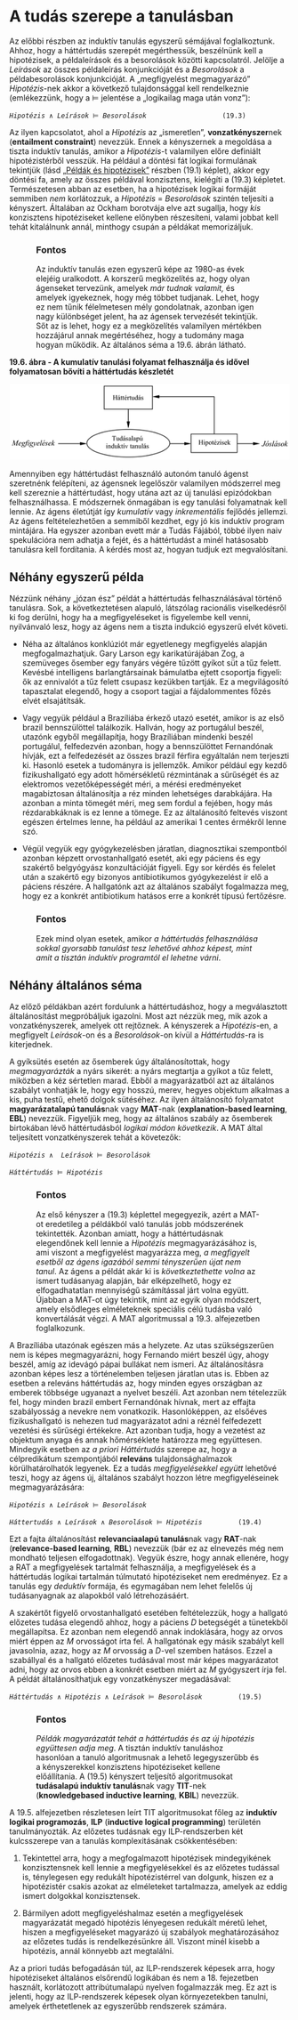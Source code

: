 <?xml version="1.0" encoding="UTF-8" standalone="no"?>
<!DOCTYPE html PUBLIC "-//W3C//DTD XHTML 1.1//EN" "http://www.w3.org/TR/xhtml11/DTD/xhtml11.dtd">
<html xmlns="http://www.w3.org/1999/xhtml"><head><meta name="generator" content="DocBook XSL Stylesheets V1.76.1"/></head><body><div class="section" title="A tudás szerepe a tanulásban"><div class="titlepage"><div><div><h1 class="title"><a id="id730844"/>A tudás szerepe a tanulásban</h1></div></div></div><p>Az előbbi részben az induktív tanulás egyszerű sémájával foglalkoztunk. Ahhoz, hogy a háttértudás szerepét megérthessük, beszélnünk kell a hipotézisek, a példaleírások és a besorolások közötti kapcsolatról. Jelölje a <span class="emphasis"><em>Leírások</em></span> az összes példaleírás konjunkcióját és a <span class="emphasis"><em>Besorolások</em></span> a példabesorolások konjunkcióját. A „megfigyelést megmagyarázó” <span class="emphasis"><em>Hipotézis-</em></span>nek akkor a következő tulajdonsággal kell rendelkeznie (emlékezzünk, hogy a ⊨ jelentése a „logikailag maga után vonz”):</p><p><code class="code"><em><span class="remark">Hipotézis</span></em> ∧ <em><span class="remark">Leírások</span></em> ⊨ <em><span class="remark">Besorolások		</span></em>			(19.3)</code></p><p>Az ilyen kapcsolatot, ahol a <span class="emphasis"><em>Hipotézis</em></span> az „ismeretlen”, <span class="strong"><strong>vonzatkényszer</strong></span>nek (<span class="strong"><strong>entailment constraint</strong></span>) nevezzük. Ennek a kényszernek a megoldása a tiszta induktív tanulás, amikor a <span class="emphasis"><em>Hipotézis</em></span>-t valamilyen előre definiált hipotézistérből vesszük. Ha például a döntési fát logikai formulának tekintjük (lásd <a class="xref" href="ch19.md#ID_783_oldal">„Példák és hipotézisek”</a> részben (19.1) képlet), akkor egy döntési fa, amely az összes példával konzisztens, kielégíti a (19.3) képletet. Természetesen abban az esetben, ha a hipotézisek logikai formáját semmiben <span class="emphasis"><em>nem</em></span> korlátozzuk, a <span class="emphasis"><em>Hipotézis</em></span> = <span class="emphasis"><em>Besorolások </em></span>szintén teljesíti a kényszert. Általában az Ockham borotvája elve azt sugallja, hogy <span class="emphasis"><em>kis</em></span> konzisztens hipotéziseket kellene előnyben részesíteni, valami jobbat kell tehát kitalálnunk annál, minthogy csupán a példákat memorizáljuk.</p><div class="important" title="Fontos" style="margin-left: 0.5in; margin-right: 0.5in;"><h3 class="title">Fontos</h3><p class="Tartalom3">Az induktív tanulás ezen egyszerű képe az 1980-as évek elejéig uralkodott. A korszerű megközelítés az, hogy olyan ágenseket tervezünk, amelyek <span class="emphasis"><em>már tudnak valamit, </em></span>és amelyek igyekeznek, hogy még többet tudjanak. Lehet, hogy ez nem tűnik félelmetesen mély gondolatnak, azonban igen nagy különbséget jelent, ha az ágensek tervezését tekintjük. Sőt az is lehet, hogy ez a megközelítés valamilyen mértékben hozzájárul annak megértéséhez, hogy a tudomány maga hogyan működik. Az általános séma a 19.6. ábrán látható.</p></div><div class="figure"><a id="id730920"/><p class="title"><strong>19.6. ábra - A kumulatív tanulási folyamat felhasználja és idővel folyamatosan bővíti a háttértudás készletét</strong></p><div class="figure-contents"><div class="mediaobject"><img src="kepek/19-06.png" alt="A kumulatív tanulási folyamat felhasználja és idővel folyamatosan bővíti a háttértudás készletét"/></div></div></div><p class="Tartalom3">Amennyiben egy háttértudást felhasználó autonóm tanuló ágenst szeretnénk felépíteni, az ágensnek legelőször valamilyen módszerrel meg kell szereznie a háttértudást, hogy utána azt az új tanulási epizódokban felhasználhassa. E módszernek önmagában is egy tanulási folyamatnak kell lennie. Az ágens életútját így <span class="emphasis"><em>kumulatív</em></span> vagy <span class="emphasis"><em>inkrementális</em></span> fejlődés jellemzi. Az ágens feltételezhetően a semmiből kezdhet, egy jó kis induktív program mintájára. Ha egyszer azonban evett már a Tudás Fájából, többé ilyen naiv spekulációra nem adhatja a fejét, és a háttértudást a minél hatásosabb tanulásra kell fordítania. A kérdés most az, hogyan tudjuk ezt megvalósítani.</p><div class="section" title="Néhány egyszerű példa"><div class="titlepage"><div><div><h2 class="title"><a id="id732602"/>Néhány egyszerű példa</h2></div></div></div><p>Nézzünk néhány „józan ész” példát a háttértudás felhasználásával történő tanulásra. Sok, a következtetésen alapuló, látszólag racionális viselkedésről ki fog derülni, hogy ha a megfigyeléseket is figyelembe kell venni, nyilvánvaló lesz, hogy az ágens nem a tiszta indukció egyszerű elvét követi.</p><div class="itemizedlist"><ul class="itemizedlist"><li class="listitem"><p>Néha az általános konklúziót már egyetlenegy megfigyelés alapján megfogalmazhatjuk. Gary Larson egy karikatúrájában Zog, a szemüveges ősember egy fanyárs végére tűzött gyíkot süt a tűz felett. Kevésbé intelligens barlangtársainak bámulatba ejtett csoportja figyeli: ők az ennivalót a tűz felett csupasz kezükben tartják. Ez a megvilágosító tapasztalat elegendő, hogy a csoport tagjai a fájdalommentes főzés elvét elsajátítsák.</p></li><li class="listitem"><p>Vagy vegyük például a Brazíliába érkező utazó esetét, amikor is az első brazil bennszülöttel találkozik. Hallván, hogy az portugálul beszél, utazónk egyből megállapítja, hogy Brazíliában mindenki beszél portugálul, felfedezvén azonban, hogy a bennszülöttet Fernandónak hívják, ezt a felfedezését az összes brazil férfira egyáltalán nem terjeszti ki. Hasonló esetek a tudományra is jellemzők. Amikor például egy kezdő fizikushallgató egy adott hőmérsékletű rézmintának a sűrűségét és az elektromos vezetőképességét méri, a mérési eredményeket magabiztosan általánosítja a réz minden lehetséges darabkájára. Ha azonban a minta tömegét méri, meg sem fordul a fejében, hogy más rézdarabkáknak is ez lenne a tömege. Ez az általánosító feltevés viszont egészen értelmes lenne, ha például az amerikai 1 centes érmékről lenne szó.</p></li><li class="listitem"><p>Végül vegyük egy gyógykezelésben járatlan, diagnosztikai szempontból azonban képzett orvostanhallgató esetét, aki egy páciens és egy szakértő belgyógyász konzultációját figyeli. Egy sor kérdés és felelet után a szakértő egy bizonyos antibiotikumos gyógykezelést ír elő a páciens részére. A hallgatónk azt az általános szabályt fogalmazza meg, hogy ez a konkrét antibiotikum hatásos erre a konkrét típusú fertőzésre.</p></li></ul></div><div class="important" title="Fontos" style="margin-left: 0.5in; margin-right: 0.5in;"><h3 class="title">Fontos</h3><p>Ezek mind olyan esetek, amikor <span class="emphasis"><em>a háttértudás felhasználása sokkal gyorsabb tanulást tesz lehetővé ahhoz képest, mint amit a tisztán induktív programtól el lehetne várni</em></span>.</p></div></div><div class="section" title="Néhány általános séma"><div class="titlepage"><div><div><h2 class="title"><a id="id732630"/>Néhány általános séma</h2></div></div></div><p>Az előző példákban azért fordulunk a háttértudáshoz, hogy a megválasztott általánosítást megpróbáljuk igazolni. Most azt nézzük meg, mik azok a vonzatkényszerek, amelyek ott rejtőznek. A kényszerek a <span class="emphasis"><em>Hipotézis</em></span>-en, a megfigyelt <span class="emphasis"><em>Leírások</em></span>-on és a <span class="emphasis"><em>Besorolások</em></span>-on kívül a <span class="emphasis"><em>Háttértudás</em></span>-ra is kiterjednek.</p><p>A gyíksütés esetén az ősemberek úgy általánosítottak, hogy <span class="emphasis"><em>megmagyarázták</em></span> a nyárs sikerét: a nyárs megtartja a gyíkot a tűz felett, miközben a kéz sértetlen marad. Ebből a magyarázatból azt az általános szabályt vonhatják le, hogy egy hosszú, merev, hegyes objektum alkalmas a kis, puha testű, ehető dolgok sütéséhez. Az ilyen általánosító folyamatot <span class="strong"><strong>magyarázatalapú tanulás</strong></span>nak vagy <span class="strong"><strong>MAT</strong></span>-nak (<span class="strong"><strong>explanation-based lear</strong></span><span class="strong"><strong>ning</strong></span>, <span class="strong"><strong>EBL</strong></span>) nevezzük. Figyeljük meg, hogy az általános szabály az ősemberek birtokában lévő háttértudásból <span class="emphasis"><em>logikai módon következik</em></span>. A MAT által teljesített vonzatkényszerek tehát a követezők:</p><p><code class="code"><em><span class="remark">Hipotézis</span></em> ∧  <em><span class="remark">Leírások</span></em> ⊨ <em><span class="remark">Besorolások</span></em></code></p><p><code class="code"><em><span class="remark">Háttértudás</span></em> ⊨ <em><span class="remark">Hipotézis</span></em></code></p><div class="important" title="Fontos" style="margin-left: 0.5in; margin-right: 0.5in;"><h3 class="title">Fontos</h3><p>Az első kényszer a (19.3) képlettel megegyezik, azért a MAT-ot eredetileg a példákból való tanulás jobb módszerének tekintették. Azonban amiatt, hogy a háttértudásnak elegendőnek kell lennie a <span class="emphasis"><em>Hipotézis</em></span> megmagyarázásához is, ami viszont a megfigyelést magyarázza meg, <span class="emphasis"><em>a megfigyelt esetből az ágens igazából semmi tényszerűen újat nem tanul</em></span>. Az ágens a példát akár ki is <span class="emphasis"><em>következtethette</em></span> <span class="emphasis"><em>volna</em></span> az ismert tudásanyag alapján, bár elképzelhető, hogy ez elfogadhatatlan mennyiségű számítással járt volna együtt. Újabban a MAT-ot úgy tekintik, mint az egyik olyan módszert, amely elsődleges elméleteknek speciális célú tudásba való konvertálását végzi. A MAT algoritmussal a 19.3. alfejezetben foglalkozunk.</p></div><p>A Brazíliába utazónak egészen más a helyzete. Az utas szükségszerűen nem is képes megmagyarázni, hogy Fernando miért beszél úgy, ahogy beszél, amíg az idevágó pápai bullákat nem ismeri. Az általánosításra azonban képes lesz a történelemben teljesen járatlan utas is. Ebben az esetben a releváns háttértudás az, hogy minden egyes országban az emberek többsége ugyanazt a nyelvet beszéli. Azt azonban nem tételezzük fel, hogy minden brazil embert Fernandónak hívnak, mert az effajta szabályosság a nevekre nem vonatkozik. Hasonlóképpen, az elsőéves fizikushallgató is nehezen tud magyarázatot adni a réznél felfedezett vezetési és sűrűségi értékekre. Azt azonban tudja, hogy a vezetést az objektum anyaga és annak hőmérséklete határozza meg együttesen. Mindegyik esetben az <span class="emphasis"><em>a priori</em></span> <span class="emphasis"><em>Háttértudás</em></span> szerepe az, hogy a célpredikátum szempontjából <span class="strong"><strong>releváns</strong></span> tulajdonsághalmazok körülhatárolhatók legyenek. Ez a tudás <span class="emphasis"><em>megfigyelésekkel együtt</em></span> lehetővé teszi, hogy az ágens új, általános szabályt hozzon létre megfigyeléseinek megmagyarázására:</p><p><code class="code"><em><span class="remark">Hipotézis</span></em> ∧<em><span class="remark"> Leírások</span></em> ⊨ <em><span class="remark">Besorolások</span></em></code></p><p><code class="code"><em><span class="remark">Háttertudás </span></em>∧ <em><span class="remark">Leírások </span></em>∧ <em><span class="remark">Besorolások </span></em>⊨ <em><span class="remark">Hipotézis</span></em>			(19.4)</code></p><p>Ezt a fajta általánosítást <span class="strong"><strong>relevanciaalapú tanulás</strong></span>nak vagy <span class="strong"><strong>RAT</strong></span>-nak (<span class="strong"><strong>relevance-based learning</strong></span>, <span class="strong"><strong>RBL</strong></span>) nevezzük (bár ez az elnevezés még nem mondható teljesen elfogadottnak). Vegyük észre, hogy annak ellenére, hogy a RAT a megfigyelések tartalmát felhasználja, a megfigyelések és a háttértudás logikai tartalmán túlmutató hipotéziseket nem eredményez. Ez a tanulás egy <span class="emphasis"><em>deduktív</em></span> formája, és egymagában nem lehet felelős új tudásanyagnak az alapokból való létrehozásáért. </p><p>A szakértőt figyelő orvostanhallgató esetében feltételezzük, hogy a hallgató előzetes tudása elegendő ahhoz, hogy a páciens <span class="emphasis"><em>D</em></span> betegségét a tünetekből megállapítsa. Ez azonban nem elegendő annak indoklására, hogy az orvos miért éppen az <span class="emphasis"><em>M</em></span> orvosságot írta fel. A hallgatónak egy másik szabályt kell javasolnia, azaz, hogy az <span class="emphasis"><em>M</em></span> orvosság a <span class="emphasis"><em>D</em></span>-vel szemben hatásos. Ezzel a szabállyal és a hallgató előzetes tudásával most már képes magyarázatot adni, hogy az orvos ebben a konkrét esetben miért az <span class="emphasis"><em>M</em></span> gyógyszert írja fel. A példát általánosíthatjuk egy vonzatkényszer megadásával:</p><p><code class="code"><em><span class="remark">Háttértudás</span></em> ∧ <em><span class="remark">Hipotézis</span></em> ∧ <em><span class="remark">Leírások </span></em>⊨ <em><span class="remark">Besorolások		   </span></em>(19.5)</code></p><div class="important" title="Fontos" style="margin-left: 0.5in; margin-right: 0.5in;"><h3 class="title">Fontos</h3><p><span class="emphasis"><em>Példák magyarázatát tehát a háttértudás és az új hipotézis együttesen adja meg</em></span>.
A tisztán induktív tanuláshoz hasonlóan a tanuló algoritmusnak a lehető legegyszerűbb és a kényszerekkel konzisztens hipotéziseket kellene előállítania. A (19.5) kényszert teljesítő algoritmusokat <span class="strong"><strong>tudásalapú induktív tanulás</strong></span>nak vagy <span class="strong"><strong>TIT</strong></span>-nek (<span class="strong"><strong>knowledgebased inductive learning</strong></span>, <span class="strong"><strong>KBIL</strong></span>) nevezzük.</p></div><p>A 19.5. alfejezetben részletesen leírt TIT algoritmusokat főleg az <span class="strong"><strong>induktív logikai programozás</strong></span>, <span class="strong"><strong>ILP</strong></span> (<span class="strong"><strong>inductive logical programming</strong></span>) területén tanulmányozták. Az előzetes tudásnak egy ILP-rendszerben két kulcsszerepe van a tanulás komplexitásának csökkentésében:</p><div class="orderedlist"><ol class="orderedlist"><li class="listitem"><p>Tekintettel arra, hogy a megfogalmazott hipotézisek mindegyikének konzisztensnek kell lennie a megfigyelésekkel és az előzetes tudással is, ténylegesen egy redukált hipotézistérrel van dolgunk, hiszen ez a hipotézistér csakis azokat az elméleteket tartalmazza, amelyek az eddig ismert dolgokkal konzisztensek.</p></li><li class="listitem"><p>Bármilyen adott megfigyeléshalmaz esetén a megfigyelések magyarázatát megadó hipotézis lényegesen redukált méretű lehet, hiszen a megfigyeléseket magyarázó új szabályok meghatározásához az előzetes tudás is rendelkezésünkre áll. Viszont minél kisebb a hipotézis, annál könnyebb azt megtalálni.</p></li></ol></div><p>Az a priori tudás befogadásán túl, az ILP-rendszerek képesek arra, hogy hipotéziseket általános elsőrendű logikában és nem a 18. fejezetben használt, korlátozott attribútumalapú nyelven fogalmazzák meg. Ez azt is jelenti, hogy az ILP-rendszerek képesek olyan környezetekben tanulni, amelyek érthetetlenek az egyszerűbb rendszerek számára.</p></div></div></body></html>
